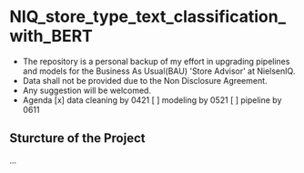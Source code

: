 # NIQ_store_type_text_classification_with_BERT 
- The repository is a personal backup of my effort in upgrading pipelines and models for the Business As Usual(BAU) 'Store Advisor' at NielsenIQ.
- Data shall not be provided due to the Non Disclosure Agreement.
- Any suggestion will be welcomed.
- Agenda
[x] data cleaning by 0421
[ ] modeling by 0521
[ ] pipeline by 0611

## Sturcture of the Project
...
